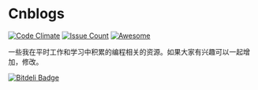 # Cnblogs

[![Code Climate](https://codeclimate.com/github/jiangxincode/cnblogs/badges/gpa.svg)](https://codeclimate.com/github/jiangxincode/cnblogs)
[![Issue Count](https://codeclimate.com/github/jiangxincode/cnblogs/badges/issue_count.svg)](https://codeclimate.com/github/jiangxincode/cnblogs)
[![Awesome](https://cdn.rawgit.com/sindresorhus/awesome/d7305f38d29fed78fa85652e3a63e154dd8e8829/media/badge.svg)](https://github.com/sindresorhus/awesome)

一些我在平时工作和学习中积累的编程相关的资源。如果大家有兴趣可以一起增加，修改。


[![Bitdeli Badge](https://d2weczhvl823v0.cloudfront.net/jiangxincode/cnblogs/trend.png)](https://bitdeli.com/free "Bitdeli Badge")

